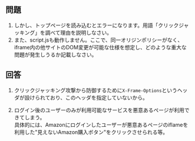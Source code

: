 ## 問題

1. しかし、トップページを読み込むとエラーになります。用語「クリックジャッキング」を調べて理由を説明しなさい。
2. また、script.jsも動作しません。ここで、同一オリジンポリシーがなく、iframe内の他サイトのDOM変更が可能な仕様を想定し、どのような重大な問題が発生しうるか記載しなさい。

## 回答

1. クリックジャッキング攻撃から防御するために`X-Frame-Options`というヘッダが設けられており、このヘッダを指定していないから。

2. ログイン後のユーザーのみが利用可能なサービスを悪意あるページが利用できてしまう。  
   具体的には、Amazonにログインしたユーザーが悪意あるページのiflameを利用した"見えないAmazon購入ボタン"をクリックさせられる等。
